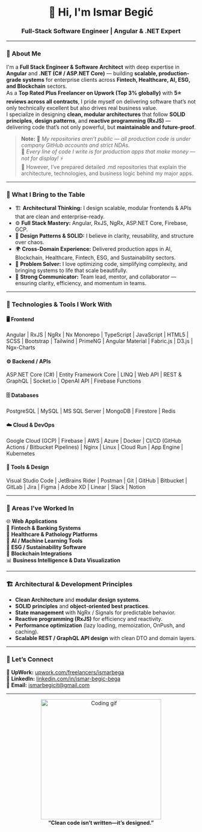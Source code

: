 
<h1 align="center">👋 Hi, I'm Ismar Begić</h1>

<h3 align="center">Full-Stack Software Engineer | Angular & .NET Expert</h3>

---

### 🚀 About Me

I'm a **Full Stack Engineer & Software Architect** with deep expertise in **Angular** and **.NET (C# / ASP.NET Core)** — building **scalable, production-grade systems** for enterprise clients across **Fintech, Healthcare, AI, ESG, and Blockchain** sectors.  
As a **Top Rated Plus Freelancer on Upwork (Top 3% globally)** with **5⭐ reviews across all contracts**, I pride myself on delivering software that’s not only technically excellent but also drives real business value.  
I specialize in designing **clean, modular architectures** that follow **SOLID principles**, **design patterns**, and **reactive programming (RxJS)** — delivering code that’s not only powerful, but **maintainable and future-proof**.

> **Note:** 🚫 *My repositories aren’t public — all production code is under company GitHub accounts and strict NDAs.*  
> 💼 *Every line of code I write is for production apps that make money — not for display!* ⚡   
> 📘 However, I’ve prepared detailed .md repositories that explain the architecture, technologies, and business logic behind my major apps.

---

### 🧠 What I Bring to the Table

- 🏗 **Architectural Thinking:** I design scalable, modular frontends & APIs that are clean and enterprise-ready.  
- ⚙️ **Full Stack Mastery:** Angular, RxJS, NgRx, ASP.NET Core, Firebase, GCP.  
- 🧩 **Design Patterns & SOLID:** I believe in clarity, reusability, and structure over chaos.  
- 🌍 **Cross-Domain Experience:** Delivered production apps in AI, Blockchain, Healthcare, Fintech, ESG, and Sustainability sectors.  
- 🧠 **Problem Solver:** I love optimizing code, simplifying complexity, and bringing systems to life that scale beautifully.  
- 💬 **Strong Communicator:** Team lead, mentor, and collaborator — ensuring clarity, efficiency, and momentum in teams.

---

### 💼 Technologies & Tools I Work With

#### 🖥 Frontend
Angular  |  RxJS  |  NgRx  | Nx Monorepo |  TypeScript  |  JavaScript  |  HTML5  |  SCSS  |  Bootstrap  |  Tailwind  |  PrimeNG  |  Angular Material  |  Fabric.js  |  D3.js  |  Ngx-Charts  

#### ⚙️ Backend / APIs
ASP.NET Core (C#)  |  Entity Framework Core  |  LINQ  |  Web API  |  REST & GraphQL  |  Socket.io  |  OpenAI API  |  Firebase Functions  

#### 🗄 Databases
PostgreSQL  |  MySQL  |  MS SQL Server  |  MongoDB  |  Firestore  |  Redis  

#### ☁️ Cloud & DevOps
Google Cloud (GCP)  |  Firebase  |  AWS  |  Azure  |  Docker  |  CI/CD (GitHub Actions / Bitbucket Pipelines)  |  Nginx  |  Linux  |  Cloud Run  |  App Engine  |  Kubernetes   

#### 🧰 Tools & Design
Visual Studio Code  |  JetBrains Rider  |  Postman  |  Git  |  GitHub  |  Bitbucket  |  GitLab  |  Jira  |  Figma  |  Adobe XD  |  Linear  |  Slack  |  Notion  

---

### 🧩 Areas I’ve Worked In

🌐 **Web Applications**  
🏦 **Fintech & Banking Systems**  
🧬 **Healthcare & Pathology Platforms**  
🤖 **AI / Machine Learning Tools**  
💚 **ESG / Sustainability Software**  
🔗 **Blockchain Integrations**  
📊 **Business Intelligence & Data Visualization**

---

### 🏗 Architectural & Development Principles

- **Clean Architecture** and **modular design systems**.  
- **SOLID principles** and **object-oriented best practices**.  
- **State management** with NgRx / Signals for predictable behavior.  
- **Reactive programming (RxJS)** for efficiency and reactivity.  
- **Performance optimization** (lazy loading, memoization, OnPush, and caching).  
- **Scalable REST / GraphQL API design** with clean DTO and domain layers.  

---

### 💬 Let’s Connect

💼 **UpWork:** [upwork.com/freelancers/ismarbega](https://www.upwork.com/freelancers/~01684cb774e124a36b?viewMode=1)  
🔗 **LinkedIn:** [linkedin.com/in/ismar-begic-bega](https://www.linkedin.com/in/ismar-begic-bega/)  
📧 **Email:** [ismarbegicit@gmail.com](mailto:ismarbegicit@gmail.com)

---

<div align="center">
  <img src="https://media2.giphy.com/media/qgQUggAC3Pfv687qPC/giphy.gif?cid=790b761165b18d9d064bebd20cd55f15895175b4e5e7f22e&rid=giphy.gif&ct=g" width="320px" alt="Coding gif"/>
  <br>
  <strong>“Clean code isn’t written—it’s designed.”</strong>
</div>

